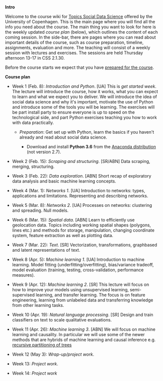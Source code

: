 **Intro**

Welcome to the course wiki for [Topics Social Data Science](https://kurser.ku.dk/course/a%C3%98kk08371u/2017-2018) offered by the University of Copenhagen. This is the main page where you will find all the info you need about the course. The main thing you want to look for here is the weekly updated *course plan* (below), which outlines the content of each coming session. In the side-bar, there are pages where you can read about important details of the course, such as course preparation, timeline, assignments, evaluation and more. The teaching will consist of a weekly session with lectures and exercises. The sessions are held Thursday afternoon 13-17 in CSS 2.1.30.

Before the course starts we expect that you have [prepared for the course](https://github.com/abjer/tsds/wiki/Course-preparation).

**Course plan**

* Week 1 (Feb. 8): *Introduction and Python*. [UA] This is *get started week*. The lecture will introduce the course, how it works, what you can expect to learn and what we expect you to deliver. We will introduce the idea of social data science and why it's important, motivate the use of Python and introduce some of the tools you will be learning. The exercises will be part install party to ensure everyone is up to speed on the technological side, and part Python exercises teaching you how to work with data practically.

    * *Preparation*: Get set up with Python, learn the basics if you haven't already and read about social data science.

        * Download and install **Python 3.6** from the [Anaconda distribution](https://www.anaconda.com/download/#macos) (not version 2.7).

* Week 2 (Feb. 15): *Scraping and structuring*. [SR/ABN] Data scraping, merging, structuring.

* Week 3 (Feb. 22): *Data exploration*. [ABN] Short recap of exploratory data analysis and basic machine learning concepts.

* Week 4 (Mar. 1): *Networks 1*. [UA] Introduction to networks: types, applications and limitations. Representing and describing networks.

* Week 5 (Mar. 8): *Networks 2*. [UA] Processes on networks: clustering and spreading. Null models.

* Week 6 (Mar. 15): *Spatial data*. [ABN] Learn to efficiently use geolocation data. Topics including working spatial shapes (polygons, lines etc.) and methods for storage, manipulation, changing coordinate system, feature extraction as well as plotting data.

* Week 7 (Mar. 22): *Text*. [SR] Vectorization, transformations, graphbased and latent representations of text. 

* Week 8 (Apr. 5): *Machine learning 1*. [UA] Introduction to machine learning. Model fitting (underfitting/overfitting), bias/variance tradeoff, model evaluation (training, testing, cross-validation, performance measures).

* Week 9 (Apr. 12): *Machine learning 2*. [SR] This lecture will focus on how to improve your models using unsupervised learning, semi-supervised learning, and transfer learning. The focus is on feature engineering, learning from unlabeled data and transferring knowledge from other learning tasks.

* Week 10 (Apr. 19): *Natural language processing*. [SR] Design and train classifiers on text to scale qualitative evaluations. 

* Week 11 (Apr. 26): *Machine learning 3*. [ABN] We will focus on machine learning and causality. In particular we will use some of the newer methods that are hybrids of machine learning and causal inference e.g. [recursive partitioning of trees](http://www.pnas.org/content/113/27/7353.full)

* Week 12 (May 3): *Wrap-up/project work*.

* Week 13: *Project work*.

* Week 14: *Project work*